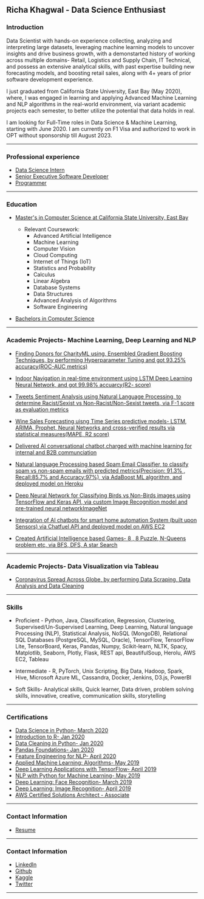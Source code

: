 ## Richa Khagwal - Data Science Enthusiast

### Introduction

Data Scientist with hands-on experience collecting, analyzing and interpreting large datasets, leveraging machine learning models to uncover insights and drive business growth, with a demonstarted history of working across multiple domains- Retail, Logistics and Supply Chain, IT Technical, and possess an extensive analytical skills, with past expertise building new forecasting models, and boosting retail sales, along with 4+ years of prior software development experience. 

I just graduated from California State University, East Bay (May 2020), where, I was engaged in learning and applying Advanced Machine Learning and NLP algorithms in the real-world environment, via variant academic projects each semester, to better utilize the potential that data holds in real.

I am looking for Full-Time roles in Data Science & Machine Learning, starting with June 2020. I am currently on F1 Visa and authorized to work in OPT without sponsorship till August 2023.

---

### Professional experience

- [Data Science Intern](https://www.thewinegroup.com/)
- [Senior Executive Software Developer](https://www.bata.in/)
- [Programmer](https://nrlm.gov.in/)

---

### Education

- [Master's in Computer Science at California State University, East Bay](https://catalog.csueastbay.edu/preview_program.php?catoid=19&poid=7757)
  - Relevant Coursework:
    * Advanced Artificial Intelligence
    * Machine Learning
    * Computer Vision
    * Cloud Computing
    * Internet of Things (IoT)
    * Statistics and Probability
    * Calculus
    * Linear Algebra
    * Database Systems
    * Data Structures
    * Advanced Analysis of Algorithms
    * Software Engineering
    
- [Bachelors in Computer Science](http://www.rtu.ac.in/RTU/)

---


### Academic Projects- Machine Learning, Deep Learning and NLP

  - [Finding Donors for CharityML using, Ensembled Gradient Boosting Techniques, by performing Hyperparameter Tuning and got 93.25% accuracy(ROC-AUC metrics)](https://github.com/rickhagwal/Finding-Donors-for-CharityML)
    
  - [Indoor Navigation in real-time environment using LSTM Deep Learning Neural Network, and got 99.98% accuarcy(R2- score)](https://github.com/rickhagwal/Indoor-Navigation)
    
  - [Tweets Sentiment Analysis using Natural Language Processing, to determine Racist/Sexist vs Non-Racist/Non-Sexist tweets, via F-1 score as evaluation metrics ](https://github.com/rickhagwal/Tweets-Semantic-Analysis)
    
  - [Wine Sales Forecasting uisng Time Series predictive models- LSTM, ARIMA, Prophet, Neural Networks and cross-verified results via statistical measures(MAPE, R2 score)](https://github.com/rickhagwal/Wine-Forecasting-and-Chatbot)
    
  - [Delivered AI conversational chatbot,charged with machine learning for internal and B2B communciation](https://github.com/rickhagwal/Wine-Forecasting-and-Chatbot)
    
  - [Natural language Processing based Spam Email Classifier, to classify spam vs non-spam emails with predicted metrics(Precision: 91.3% , Recall:85.7%  and Accuracy:97%), via AdaBoost ML algorithm, and deployed model on Heroku ](https://github.com/rickhagwal/NLP-Spam-Email-Classifier)

  - [Deep Neural Network for Classifying Birds vs Non-Birds images using TensorFlow and Keras API, via custom Image Recognition model and pre-trained neural networkImageNet](https://github.com/rickhagwal/Image-Recognition-using-Deep-Learning/tree/Image-Recognition)
    
  - [Integration of AI chatbots for smart home automation System (built upon Sensors) via Chatfuel API and deployed model on AWS EC2](https://github.com/rickhagwal/IOT-Academic-Project)
    
  - [Created Artificial Intelligence based Games- 8 , 8 Puzzle, N-Queens problem etc, via BFS, DFS, A star Search](https://github.com/rickhagwal/Artificial-Intelligence)
    
 
---

### Academic Projects- Data Visualization via Tableau

- [Coronavirus Spread Across Globe, by performing Data Scraping, Data Analysis and Data Cleaning](https://public.tableau.com/profile/richa7025#!/vizhome/Coronavirus_static/CoronavirusTimingacrossweb/)

---

### Skills

 - Proficient -  Python, Java, Classification, Regression, Clustering, Supervised/Un-Supervised Learning, Deep Learning, Natural language Processing (NLP), Statistical Analysis,  NoSQL (MongoDB), Relational SQL Databases (PostgreSQL, MySQL, Oracle), TensorFlow, TensorFlow Lite, TensorBoard, Keras, Pandas, Numpy, Scikit-learn, NLTK, Spacy, Matplotlib, Seaborn, Plotly, Flask, REST api, BeautifulSoup, Herolu, AWS EC2, Tableau

 - Intermediate - R, PyTorch, Unix Scripting, Big Data, Hadoop, Spark, Hive, Microsoft Azure ML, Cassandra, Docker, Jenkins, D3.js, PowerBI
 
 - Soft Skills- Analytical skills, Quick learner, Data driven, problem solving skills, innovative, creative, communication skills,  storytelling

---


### Certifications

- [Data Science in Python- March 2020](https://www.coursera.org/account/accomplishments/verify/KKRG5Z4R9U74)
- [Introduction to R- Jan 2020](https://github.com/rickhagwal/rickhagwal.github.io/blob/master/pdf/Introduction_to_R.pdf)
- [Data Cleaning in Python- Jan 2020](https://github.com/rickhagwal/rickhagwal.github.io/blob/master/pdf/Python_Data_Cleaning.pdf)
- [Pandas Foundations- Jan 2020](https://github.com/rickhagwal/rickhagwal.github.io/blob/master/pdf/Pandas_Foundations.pdf)
- [Feature Engineering for NLP- April 2020](https://github.com/rickhagwal/rickhagwal.github.io/blob/master/pdf/Feature_engineering_for_NLP_Python.pdf)
- [Applied Machine Learning: Algorithms- May 2019](https://github.com/rickhagwal/rickhagwal.github.io/blob/master/pdf/CertificateOfCompletion_Applied_Machine_Learning_Algorithms.pdf)
- [Deep Learning Applications with TensorFlow- April 2019](https://github.com/rickhagwal/rickhagwal.github.io/blob/master/pdf/CertificateOfCompletion_Building_and_Deploying_Deep%20Learning_Applications_with_TensorFlow.pdf)
- [NLP with Python for Machine Learning- May 2019](https://github.com/rickhagwal/rickhagwal.github.io/blob/master/pdf/CertificateOfCompletion_NLP_with_Python_for_Machine_Learning_Essential_Training.pdf)
- [Deep Learning: Face Recognition- March 2019](https://github.com/rickhagwal/rickhagwal.github.io/blob/master/pdf/CertificateOfCompletion_Deep_Learning_Face_Recognition.pdf)
- [Deep Learning: Image Recognition- April 2019](https://github.com/rickhagwal/rickhagwal.github.io/blob/master/pdf/CertificateOfCompletion_Deep_Learning_Image_Recognition.pdf)
- [AWS Certified Solutions Architect - Associate](https://github.com/rickhagwal/rickhagwal.github.io/blob/master/pdf/CertificateOfCompletion_AWS%20Certified%20Solutions%20Architect.pdf)

---

### Contact Information

- [Resume](https://drive.google.com/file/d/1VImghSXXDJo1SOlebiWe9OaAQ3m-NJJ6/view?usp=sharing)

---

### Contact Information

- [LinkedIn](https://www.linkedin.com/in/richa-khagwal-903474172/)
- [Github](https://github.com/rickhagwal)
- [Kaggle](https://www.kaggle.com/rickhagwal5)
- [Twitter](https://twitter.com/Richa61042835)


---
